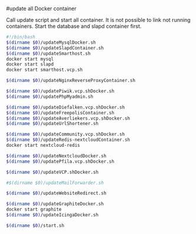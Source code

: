 #update all Docker container

Call update script and start all container.
It is not possible to link not running containers. Start the database and slapd container first.
````bash
#!/bin/bash
$(dirname $0)/updateMysqlDocker.sh
$(dirname $0)/updateSlapdContainer.sh
$(dirname $0)/updateSmarthost.sh
docker start mysql
docker start slapd
docker start smarthost.vcp.sh

$(dirname $0)/updateNginxReverseProxyContainer.sh

$(dirname $0)/updatePiwik.vcp.shDocker.sh
$(dirname $0)/updatePhpMyadmin.sh

$(dirname $0)/updateDiefalken.vcp.shDocker.sh
$(dirname $0)/updateFreepolisContainer.sh
$(dirname $0)/updateAverliekers.vcp.shDocker.sh
$(dirname $0)/updateUrlShortener.sh

$(dirname $0)/updateCommunity.vcp.shDocker.sh
$(dirname $0)/updateRedis-nextcloudContainer.sh
docker start nextcloud-redis

$(dirname $0)/updateNextcloudDocker.sh
$(dirname $0)/updatePfila.vcp.shDocker.sh

$(dirname $0)/updateVCP.shDocker.sh

#$(dirname $0)/updateMailForwarder.sh

$(dirname $0)/updateWebsiteRedirect.sh

$(dirname $0)/updateGraphiteDocker.sh
docker start graphite
$(dirname $0)/updateIcingaDocker.sh

$(dirname $0)/start.sh
````
